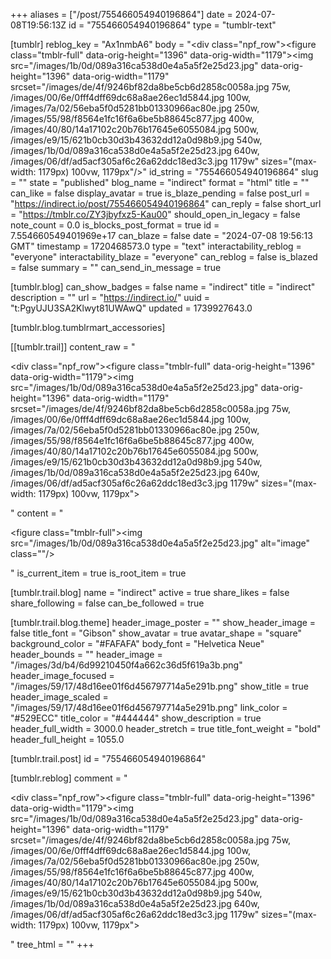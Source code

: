 +++
aliases = ["/post/755466054940196864"]
date = 2024-07-08T19:56:13Z
id = "755466054940196864"
type = "tumblr-text"

[tumblr]
reblog_key = "Ax1nmbA6"
body = "<div class=\"npf_row\"><figure class=\"tmblr-full\" data-orig-height=\"1396\" data-orig-width=\"1179\"><img src=\"/images/1b/0d/089a316ca538d0e4a5a5f2e25d23.jpg\" data-orig-height=\"1396\" data-orig-width=\"1179\" srcset=\"/images/de/4f/9246bf82da8be5cb6d2858c0058a.jpg 75w, /images/00/6e/0fff4dff69dc68a8ae26ec1d5844.jpg 100w, /images/7a/02/56eba5f0d5281bb01330966ac80e.jpg 250w, /images/55/98/f8564e1fc16f6a6be5b88645c877.jpg 400w, /images/40/80/14a17102c20b76b17645e6055084.jpg 500w, /images/e9/15/621b0cb30d3b43632dd12a0d98b9.jpg 540w, /images/1b/0d/089a316ca538d0e4a5a5f2e25d23.jpg 640w, /images/06/df/ad5acf305af6c26a62ddc18ed3c3.jpg 1179w\" sizes=\"(max-width: 1179px) 100vw, 1179px\"/></figure></div>"
id_string = "755466054940196864"
slug = ""
state = "published"
blog_name = "indirect"
format = "html"
title = ""
can_like = false
display_avatar = true
is_blaze_pending = false
post_url = "https://indirect.io/post/755466054940196864"
can_reply = false
short_url = "https://tmblr.co/ZY3jbyfxz5-Kau00"
should_open_in_legacy = false
note_count = 0.0
is_blocks_post_format = true
id = 7.554660549401969e+17
can_blaze = false
date = "2024-07-08 19:56:13 GMT"
timestamp = 1720468573.0
type = "text"
interactability_reblog = "everyone"
interactability_blaze = "everyone"
can_reblog = false
is_blazed = false
summary = ""
can_send_in_message = true

[tumblr.blog]
can_show_badges = false
name = "indirect"
title = "indirect"
description = ""
url = "https://indirect.io/"
uuid = "t:PgyUJU3SA2Klwyt81UWAwQ"
updated = 1739927643.0

[tumblr.blog.tumblrmart_accessories]

[[tumblr.trail]]
content_raw = "<p><div class=\"npf_row\"><figure class=\"tmblr-full\" data-orig-height=\"1396\" data-orig-width=\"1179\"><img src=\"/images/1b/0d/089a316ca538d0e4a5a5f2e25d23.jpg\" data-orig-height=\"1396\" data-orig-width=\"1179\" srcset=\"/images/de/4f/9246bf82da8be5cb6d2858c0058a.jpg 75w, /images/00/6e/0fff4dff69dc68a8ae26ec1d5844.jpg 100w, /images/7a/02/56eba5f0d5281bb01330966ac80e.jpg 250w, /images/55/98/f8564e1fc16f6a6be5b88645c877.jpg 400w, /images/40/80/14a17102c20b76b17645e6055084.jpg 500w, /images/e9/15/621b0cb30d3b43632dd12a0d98b9.jpg 540w, /images/1b/0d/089a316ca538d0e4a5a5f2e25d23.jpg 640w, /images/06/df/ad5acf305af6c26a62ddc18ed3c3.jpg 1179w\" sizes=\"(max-width: 1179px) 100vw, 1179px\"></figure></div></p>"
content = "<p><figure class=\"tmblr-full\"><img src=\"/images/1b/0d/089a316ca538d0e4a5a5f2e25d23.jpg\" alt=\"image\" class=\"\"/></figure></p>"
is_current_item = true
is_root_item = true

[tumblr.trail.blog]
name = "indirect"
active = true
share_likes = false
share_following = false
can_be_followed = true

[tumblr.trail.blog.theme]
header_image_poster = ""
show_header_image = false
title_font = "Gibson"
show_avatar = true
avatar_shape = "square"
background_color = "#FAFAFA"
body_font = "Helvetica Neue"
header_bounds = ""
header_image = "/images/3d/b4/6d99210450f4a662c36d5f619a3b.png"
header_image_focused = "/images/59/17/48d16ee01f6d456797714a5e291b.png"
show_title = true
header_image_scaled = "/images/59/17/48d16ee01f6d456797714a5e291b.png"
link_color = "#529ECC"
title_color = "#444444"
show_description = true
header_full_width = 3000.0
header_stretch = true
title_font_weight = "bold"
header_full_height = 1055.0

[tumblr.trail.post]
id = "755466054940196864"

[tumblr.reblog]
comment = "<p><div class=\"npf_row\"><figure class=\"tmblr-full\" data-orig-height=\"1396\" data-orig-width=\"1179\"><img src=\"/images/1b/0d/089a316ca538d0e4a5a5f2e25d23.jpg\" data-orig-height=\"1396\" data-orig-width=\"1179\" srcset=\"/images/de/4f/9246bf82da8be5cb6d2858c0058a.jpg 75w, /images/00/6e/0fff4dff69dc68a8ae26ec1d5844.jpg 100w, /images/7a/02/56eba5f0d5281bb01330966ac80e.jpg 250w, /images/55/98/f8564e1fc16f6a6be5b88645c877.jpg 400w, /images/40/80/14a17102c20b76b17645e6055084.jpg 500w, /images/e9/15/621b0cb30d3b43632dd12a0d98b9.jpg 540w, /images/1b/0d/089a316ca538d0e4a5a5f2e25d23.jpg 640w, /images/06/df/ad5acf305af6c26a62ddc18ed3c3.jpg 1179w\" sizes=\"(max-width: 1179px) 100vw, 1179px\"></figure></div></p>"
tree_html = ""
+++
